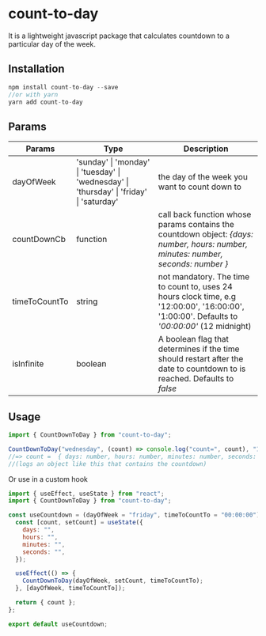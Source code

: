 # count-to-day

It is a lightweight javascript package that calculates countdown to a particular day of the week.

## Installation

```js
npm install count-to-day --save
//or with yarn
yarn add count-to-day
```

## Params

| Params        | Type                                                                                     | Description                                                                                                                                  |
| ------------- | ---------------------------------------------------------------------------------------- | -------------------------------------------------------------------------------------------------------------------------------------------- |
| dayOfWeek     | 'sunday' \| 'monday' \| 'tuesday' \| 'wednesday' \| 'thursday' \| 'friday' \| 'saturday' | the day of the week you want to count down to                                                                                                |
| countDownCb   | function                                                                                 | call back function whose params contains the countdown object: _{days: number, hours: number, minutes: number, seconds: number }_            |
| timeToCountTo | string                                                                                   | not mandatory. The time to count to, uses 24 hours clock time, e.g '12:00:00', '16:00:00', '1:00:00'. Defaults to _'00:00:00'_ (12 midnight) |
| isInfinite    | boolean                                                                                  | A boolean flag that determines if the time should restart after the date to countdown to is reached. Defaults to _false_                     |

## Usage

```js
import { CountDownToDay } from "count-to-day";

CountDownToDay("wednesday", (count) => console.log("count=", count), "10:42:00");
//=> count =  { days: number, hours: number, minutes: number, seconds: number }
//(logs an object like this that contains the countdown)
```

Or use in a custom hook

```js
import { useEffect, useState } from "react";
import { CountDownToDay } from "count-to-day";

const useCountdown = (dayOfWeek = "friday", timeToCountTo = "00:00:00") => {
  const [count, setCount] = useState({
    days: "",
    hours: "",
    minutes: "",
    seconds: "",
  });

  useEffect(() => {
    CountDownToDay(dayOfWeek, setCount, timeToCountTo);
  }, [dayOfWeek, timeToCountTo]);

  return { count };
};

export default useCountdown;
```
